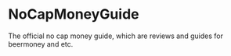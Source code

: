 # NoCapMoneyGuide
The official no cap money guide, which are reviews and guides for beermoney and etc.
